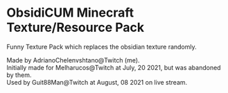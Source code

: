 # ObsidiCUM Minecraft Texture/Resource Pack
Funny Texture Pack which replaces the obsidian texture randomly.

Made by AdrianoChelenvshtano@Twitch (me).  
Initially made for Melharucos@Twitch at July, 20 2021, but was abandoned by them.  
Used by Guit88Man@Twitch at August, 08 2021 on live stream.  

